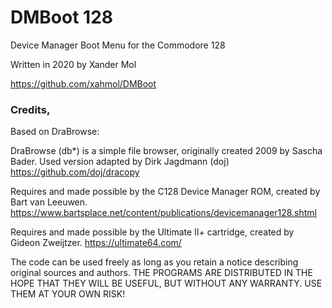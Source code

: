 <h1>DMBoot 128</h1>

Device Manager Boot Menu for the Commodore 128

Written in 2020 by Xander Mol

https://github.com/xahmol/DMBoot

<h3>Credits,</h3>
Based on DraBrowse:
  
DraBrowse (db*) is a simple file browser, originally created 2009 by Sascha Bader.
Used version adapted by Dirk Jagdmann (doj)
https://github.com/doj/dracopy

Requires and made possible by the C128 Device Manager ROM, created by Bart van Leeuwen.
https://www.bartsplace.net/content/publications/devicemanager128.shtml

Requires and made possible by the Ultimate II+ cartridge, created by Gideon Zweijtzer.
https://ultimate64.com/

The code can be used freely as long as you retain a notice describing original sources and authors.
THE PROGRAMS ARE DISTRIBUTED IN THE HOPE THAT THEY WILL BE USEFUL, BUT WITHOUT ANY WARRANTY. USE THEM AT YOUR OWN RISK!
